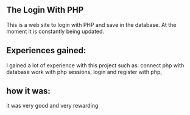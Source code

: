 ## The Login With PHP 
<p> 
This is a web site to login with PHP and save in the database. At the moment it is constantly being updated.

## Experiences gained: 
I gained a lot of experience with this project such as: connect php with database work with php sessions, login and register with php, 

## how it was: 
it was very good and very rewarding 
</p>

